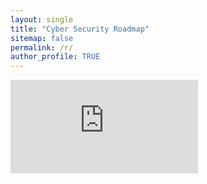 ```yaml
---
layout: single
title: "Cyber Security Roadmap"
sitemap: false
permalink: /r/
author_profile: TRUE
---
```


<embed src="https://rezafaezi.com/r/Roadmap.pdf" type="application/pdf" />